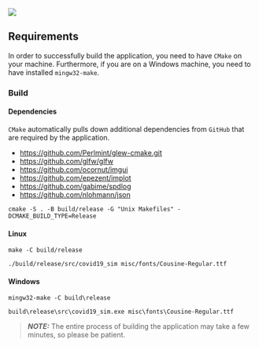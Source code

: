 <img src="img/demo.gif">

## Requirements

In order to successfully build the application, you need to have `CMake` on your machine. Furthermore, if you are on a Windows machine, you need to have installed `mingw32-make`.

### Build

#### Dependencies

`CMake` automatically pulls down additional dependencies from `GitHub` that are required by the application.

- https://github.com/Perlmint/glew-cmake.git
- https://github.com/glfw/glfw
- https://github.com/ocornut/imgui
- https://github.com/epezent/implot
- https://github.com/gabime/spdlog
- https://github.com/nlohmann/json


```
cmake -S . -B build/release -G "Unix Makefiles" -DCMAKE_BUILD_TYPE=Release
```
#### Linux

```
make -C build/release
```

```
./build/release/src/covid19_sim misc/fonts/Cousine-Regular.ttf
```

#### Windows

```
mingw32-make -C build\release
```

```
build\release\src\covid19_sim.exe misc\fonts\Cousine-Regular.ttf
```

> **_NOTE:_**  The entire process of building the application may take a few minutes, so please be patient.
